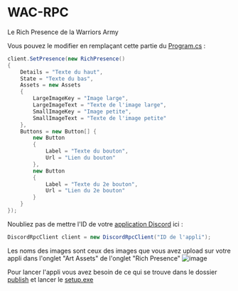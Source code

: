 # WAC-RPC
Le Rich Presence de la Warriors Army

Vous pouvez le modifier en remplaçant cette partie du [Program.cs](WAC/WAC/Program.cs) :
```C#
client.SetPresence(new RichPresence()
{
    Details = "Texte du haut",
    State = "Texte du bas",
    Assets = new Assets
    {
        LargeImageKey = "Image large",
        LargeImageText = "Texte de l'image large",
        SmallImageKey = "Image petite",
        SmallImageText = "Texte de l'image petite"
    },
    Buttons = new Button[] {
        new Button
        {
            Label = "Texte du bouton",
            Url = "Lien du bouton"
        },
        new Button
        {
            Label = "Texte du 2e bouton",
            Url = "Lien du 2e bouton"
        }
    }
});
```
Noubliez pas de mettre l'ID de votre [application Discord](https://discord.com/developers/applications) ici :
```C#
DiscordRpcClient client = new DiscordRpcClient("ID de l'appli");
```

Les noms des images sont ceux des images que vous avez upload sur votre appli dans l'onglet "Art Assets" de l'onglet "Rich Presence"
![image](https://user-images.githubusercontent.com/73444916/122687537-3dedaf80-d217-11eb-93c1-f17cde46e2b7.png)

Pour lancer l'appli vous avez besoin de ce qui se trouve dans le dossier [publish](WAC/WAC/publish) et lancer le [setup.exe](WAC/WAC/publish/setup.exe)
